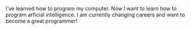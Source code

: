 
I've learned how to program my computer. Now I want to learn how to program arficial intelligence.
I am currently changing careers and want to become a great programmer!

